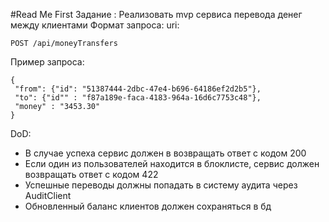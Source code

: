 

#Read Me First
Задание : Реализовать mvp сервиса перевода денег между клиентами
Формат запроса:
uri:
```
POST /api/moneyTransfers
```
Пример запроса:
```
{
 "from": {"id": "51387444-2dbc-47e4-b696-64186ef2d2b5"},
 "to": {"id"" : "f87a189e-faca-4183-964a-16d6c7753c48"},
 "money" : "3453.30"
}
```
DoD:
* В случае успеха сервис должен в возвращать ответ с кодом 200 
* Если один из пользователей находится в блоклисте, сервис должен возвращать ответ с кодом 422 
* Успешные переводы должны попадать в систему аудита через AuditClient
* Обновленный баланс клиентов должен сохраняться в бд
